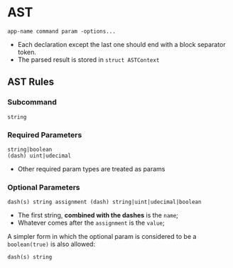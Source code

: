 # AST

````
app-name command param -options...
````

- Each declaration except the last one should end with a block separator token.
- The parsed result is stored in `struct ASTContext`

## AST Rules

### Subcommand

````
string
````

### Required Parameters

````
string|boolean
(dash) uint|udecimal
````
- Other required param types are treated as params

### Optional Parameters

````
dash(s) string assignment (dash) string|uint|udecimal|boolean
````

- The first string, **combined with the dashes** is the `name`;
- Whatever comes after the `assignment` is the `value`;

A simpler form in which the optional param is considered to be a `boolean(true)` is 
also allowed:

````
dash(s) string
````
